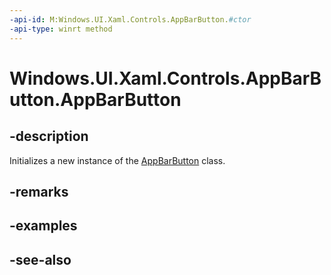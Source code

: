 ```yaml
---
-api-id: M:Windows.UI.Xaml.Controls.AppBarButton.#ctor
-api-type: winrt method
---
```


<!-- Method syntax
public AppBarButton()
-->

# Windows.UI.Xaml.Controls.AppBarButton.AppBarButton

## -description
Initializes a new instance of the [AppBarButton](appbarbutton.md) class.


## -remarks

## -examples

## -see-also
